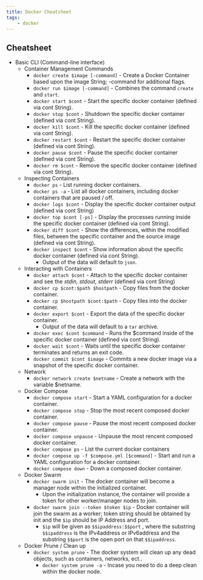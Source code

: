 ```yaml
---
title: Docker Cheatsheet
tags:
    - docker
---
```


## Cheatsheet

- Basic CLI (Command-line interface)
  - Container Management Commands
    - `docker create $image [-command]` - Create a Docker Container based upon the image String; -command for additional flags.
    - `docker run $image [-command]` - Combines the command `create` and `start`.
    - `docker start $cont` - Start the specific docker container (defined via cont String).
    - `docker stop $cont` - Shutdown the specific docker container (defined via cont String).
    - `docker kill $cont` - Kill the specific docker container (defined via cont String).
    - `docker restart $cont` - Restart the specific docker container (defined via cont String).
    - `docker pause $cont` - Pause the specific docker container (defined via cont String).
    - `docker rm $cont` - Remove the specific docker container (defined via cont String).
  - Inspecting Containers
    - `docker ps` - List running docker containers.
    - `docker ps -a` - List all docker containers, including docker containers that are paused / off.
    - `docker logs $cont` - Display the specific docker container output (defined via cont String)
    - `docker top $cont [-ps]` - Display the processes running inside the specific docker container (defined via cont String).
    - `docker diff $cont` - Show the differences, within the modified files, between the specific container and the source image (defined via cont String).
    - `docker inspect $cont` - Show information about the specific docker container (defined via cont String).
      - Output of the data will default to `json`.
  - Interacting with Containers
    - `docker attach $cont` - Attach to the specific docker container and see the *stdin, stdout, stderr* (defined via cont String)
    - `docker cp $cont:$path $hostpath` - Copy files from the docker container.
    - `docker cp $hostpath $cont:$path` - Copy files into the docker container.  
    - `docker export $cont` - Export the data of the specific docker container.
      - Output of the data will default to a `tar` archive.
    - `docker exec $cont $command` - Runs the $command inside of the specific docker container (defined via cont String).
    - `docker wait $cont` - Waits until the specific docker container terminates and returns an exit code.
    - `docker commit $cont $image` - Commits a new docker image via a snapshot of the specific docker container.
  - Network
    - `docker network create $netname` - Create a network with the variable $netname.
  - Docker Compose
    - `docker compose start` - Start a YAML configuration for a docker container.
    - `docker compose stop` - Stop the most recent composed docker container.
    - `docker compose pause` - Pause the most recent composed docker container.
    - `docker compose unpause` - Unpause the most rencent composed docker container.
    - `docker compose ps` - List the current docker containers
    - `docker compose up -f $compose.yml [$command]` - Start and run a YAML configuration for a docker container.
    - `docker compose down` - Down a composed docker container.
  - Docker Swarm
    - `docker swarm init` - The docker container will become a manager node within the initialized container.
      - Upon the initialization instance, the container will provide a token for other worker/manager nodes to join.
    - `docker swarm join --token $token $ip` - Docker container will join the swarm as a worker; token string should be obtained by init and the `$ip` should be IP Address and port.
      - `$ip` will be given as `$$ipaddress:$$port` , where the substring `$$ipaddress` is the IPv4address or IPv6address and the substring `$$port` is the open port on that `$$ipaddress`.
  - Docker Prune / Clean up
    - `docker system prune` - The docker system will clean up any dead objects, such as containers, networks, ect..
      - `docker system prune -a` - Incase you need to do a deep clean within the docker node.
